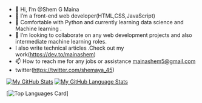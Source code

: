- 👋 Hi, I’m @Shem G Maina
- 👀 I’m a front-end web developer(HTML,CSS,JavaScript)
- 🌱 Comfortable with Python and currently learning data science and Machine learning .
- 💞️ I’m looking to collaborate on any web development projects and also intermediate machine learning roles.
- I also write technical articles .Check out my work(https://dev.to/mainashem) 
- 📫 How to reach me for any jobs or assistance mainashem5@gmail.com 
- twitter(https://twitter.com/shemaya_45)


[![My GitHub Stats](https://github-readme-stats.vercel.app/api/?username=MainaShemG&count_private=true&theme=tokyonight&showicons=true)]()
[![My GitHub Language Stats](https://github-readme-stats.vercel.app/api/top-langs/?username=MainaShemG&langs_count=5&theme=tokyonight)]()

[![Top Languages Card](https://github-readme-stats.vercel.app/api/top-langs/?username=MainaShemG)]


<!---
shemaya-dot-hub/shemaya-dot-hub is a ✨ special ✨ repository because its `README.md` (this file) appears on your GitHub profile.
You can click the Preview link to take a look at your changes.
--->
